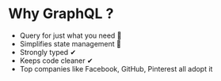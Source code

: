 # Why GraphQL ?

- Query for just what you need 🤯
- Simplifies state management 🤯
- Strongly typed ✔
- Keeps code cleaner ✔
- Top companies like Facebook, GitHub, Pinterest all adopt it
